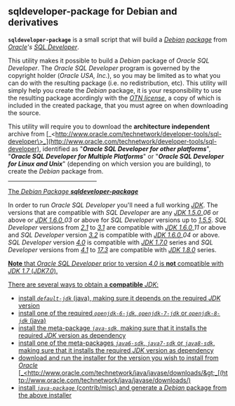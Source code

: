 ## sqldeveloper-package for Debian and derivatives

**`sqldeveloper-package`** is a small script that will build a [_Debian_](http://www.debian.org) [_package_](http://www.wikipedia.org/wiki/Deb_%28file_format%29) from [_Oracle_](http://www.oracle.com)_'s_ [_SQL Developer_](http://www.oracle.com/technetwork/developer-tools/sql-developer/).

This utility makes it possible to build a _Debian_ package of _Oracle SQL Developer_. The _Oracle SQL Developer_ program is governed by the copyright holder (_Oracle USA, Inc._), so you may be limited as to what you can do with the resulting package (i.e. no redistribution, etc). This utility will simply help you create the _Debian_ package, it is your responsibility to use the resulting package acordingly with the [_OTN license_](http://www.oracle.com/technetwork/licenses/sqldev-license-152021.html), a copy of which is included in the created package, that you must agree on when downloading the source.

This utility will require you to download the **architecture independent** archive from [_\<http://www.oracle.com/technetwork/developer-tools/sql-developer\>_](http://www.oracle.com/technetwork/developer-tools/sql-developer), identified as "**_Oracle SQL Developer for other platforms_**", "**_Oracle SQL Developer for Multiple Platforms_**" or "**_Oracle SQL Developer for Linux and Unix_**" (depending on which version you are building), to create the _Debian_ package from.

<hr width="40%">

<u>The <em>Debian Package</em> <strong><em>sqldeveloper-package</em></strong></u>

In order to run _Oracle SQL Developer_ you'll need a full working [_JDK_](http://www.wikipedia.org/wiki/JDK). The versions that are compatible with _SQL Developer_ are any [_JDK 1.5.0_](http://www.oracle.com/technetwork/java/javasebusiness/downloads/java-archive-downloads-javase5-419410.html)_\_06_ or above or [_JDK 1.6.0_](http://www.oracle.com/technetwork/java/javasebusiness/downloads/java-archive-downloads-javase6-419409.html)_\_03_ or above for _SQL Developer_ versions up to [_1.5.5_](http://www.oracle.com/technetwork/testcontent/index-archive155-099981.html). _SQL Developer_ versions from [_2.1_](http://www.oracle.com/technetwork/developer-tools/sql-developer/downloads/index-archive21-092243.html) to [_3.1_](http://www.oracle.com/technetwork/developer-tools/sql-developer/downloads/sqldev-31-download-1734499.html) are compatible with [_JDK 1.6.0_](http://www.oracle.com/technetwork/java/javasebusiness/downloads/java-archive-downloads-javase6-419409.html)_\_11_ or above and _SQL Developer_ version [_3.2_](http://www.oracle.com/technetwork/developer-tools/sql-developer/downloads/sqldev-downloads-v322-2080107.html) is compatible with [_JDK 1.6.0_](http://www.oracle.com/technetwork/java/javasebusiness/downloads/java-archive-downloads-javase6-419409.html)_\_04_ or above. _SQL Developer_ version [_4.0_](http://www.oracle.com/technetwork/developer-tools/sql-developer/downloads/sqldev-downloads-v4-2137727.html) is compatible with [_JDK 1.7.0_](http://www.oracle.com/technetwork/java/javase/downloads/java-archive-downloads-javase7-521261.html) series and _SQL Developer_ versions from [_4.1_](http://www.oracle.com/technetwork/developer-tools/sql-developer/downloads/sqldev-downloads-41-2592723.html) to [_17.3_](http://www.oracle.com/technetwork/developer-tools/sql-developer/downloads/index.html) are compatible with [_JDK 1.8.0_](http://www.oracle.com/technetwork/java/javase/downloads/java-archive-javase8-2177648.html) series.

<u><strong>Note</strong> that <em>Oracle SQL Developer</em> prior to version <a href="http://www.oracle.com/technetwork/developer-tools/sql-developer/downloads/sqldev-downloads-v4-2137727.html"><em>4.0</em></a> is <strong>not</strong> compatible with <a href="http://www.oracle.com/technetwork/java/javase/downloads/java-archive-downloads-javase7-521261.html"><em>JDK 1.7</em></a> (<em>JDK7.0</em>).


There are several ways to obtain a **compatible** _JDK_:
- install [_`default-jdk`_](http://packages.debian.org/search?searchon=names&exact=1&suite=all&section=all&keywords=default-jdk) (java), making sure it depends on the required _JDK_ version
- install one of the required [_`openjdk-6-jdk`_](http://packages.debian.org/search?searchon=names&exact=1&suite=all&section=all&keywords=openjdk-6-jdk), [_`openjdk-7-jdk`_](http://packages.debian.org/search?searchon=names&exact=1&suite=all&section=all&keywords=openjdk-7-jdk) or [_`openjdk-8-jdk`_](http://packages.debian.org/search?searchon=names&exact=1&suite=all&section=all&keywords=openjdk-8-jdk) (java)
- install the meta-package _`java-sdk`_, making sure that it installs the required _JDK_ version as dependency
- install one of the meta-packages _`java6-sdk`_, _`java7-sdk`_ or _`java8-sdk`_, making sure that it installs the required _JDK_ version as dependency
- download and run the installer for the version you wish to install from _Oracle_ [_&lt;http://www.oracle.com/technetwork/java/javase/downloads/&gt;_[(http://www.oracle.com/technetwork/java/javase/downloads/)
- install [_`java-package`_](http://packages.debian.org/search?searchon=names&exact=1&suite=all&section=all&keywords=java-package) (contrib/misc) and generate a _Debian_ package from the above installer

